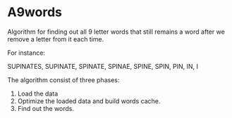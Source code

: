 # A9words

Algorithm for finding out all 9 letter words that still remains a word after we remove a letter from it each time. 

For instance:

SUPINATES, SUPINATE, SPINATE, SPINAE, SPINE, SPIN, PIN, IN, I

The algorithm consist of three phases:
1. Load the data
2. Optimize the loaded data and build words cache.
3. Find out the words.